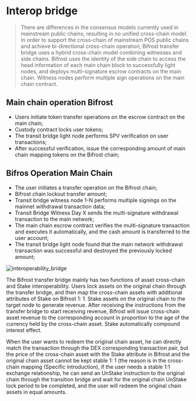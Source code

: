 # Interop bridge

> There are differences in the consensus models currently used in mainstream public chains, resulting in no unified cross-chain model. In order to support the cross-chain of mainstream POS public chains and achieve bi-directional cross-chain operation, Bifrost transfer bridge uses a hybrid cross-chain model combining witnesses and side chains. Bifrost uses the identity of the side chain to access the head information of each main chain block to successfully light nodes, and deploys multi-signature escrow contracts on the main chain. Witness nodes perform multiple sign operations on the main chain contract.

## Main chain operation Bifrost
- Users initiate token transfer operations on the escrow contract on the main chain;
- Custody contract locks user tokens;
- The transit bridge light node performs SPV verification on user transactions;
- After successful verification, issue the corresponding amount of main chain mapping tokens on the Bifrost chain;

## Bifros Operation Main Chain
- The user initiates a transfer operation on the Bifrost chain;
- Bifrost chain lockout transfer amount;
- Transit bridge witness node 1-N performs multiple signings on the mainnet withdrawal transaction data;
- Transit Bridge Witness Day X sends the multi-signature withdrawal transaction to the main network;
- The main chain escrow contract verifies the multi-signature transaction and executes it automatically, and the cash amount is transferred to the user account;
- The transit bridge light node found that the main network withdrawal transaction was successful and destroyed the previously locked amount;

<img :src="$withBase('/zh/interoperability_bridge.png')" alt="interoperability_bridge" />

The Bifrost transfer bridge mainly has two functions of asset cross-chain and Stake interoperability. Users lock assets on the original chain through the transfer bridge, and then map the cross-chain assets with additional attributes of Stake on Bifrost 1: 1. Stake assets on the original chain to the target node to generate revenue. After receiving the instructions from the transfer bridge to start receiving revenue, Bifrost will issue cross-chain asset revenue to the corresponding account in proportion to the age of the currency held by the cross-chain asset. Stake automatically compound interest effect.

When the user wants to redeem the original chain asset, he can directly match the transaction through the DEX corresponding transaction pair, but the price of the cross-chain asset with the Stake attribute in Bifrost and the original chain asset cannot be kept stable 1: 1 (the reason is in the cross-chain mapping (Specific introduction), if the user needs a stable 1:1 exchange relationship, he can send an UnStake instruction to the original chain through the transition bridge and wait for the original chain UnStake lock period to be completed, and the user will redeem the original chain assets in equal amounts.
